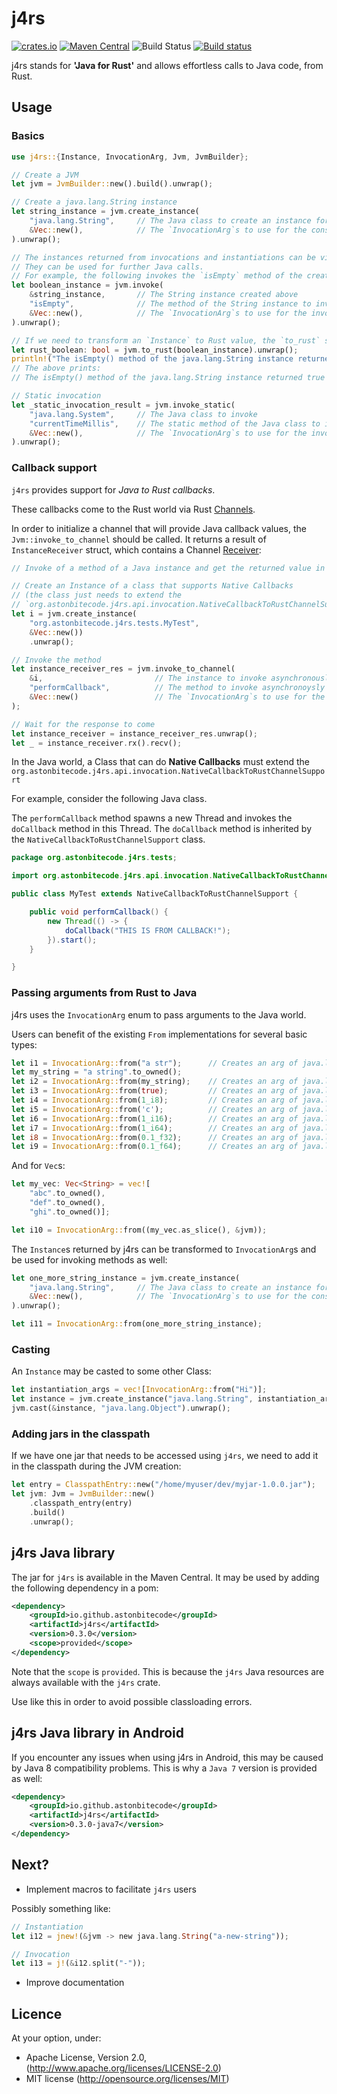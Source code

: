 # j4rs

[![crates.io](https://img.shields.io/crates/v/j4rs.svg)](https://crates.io/crates/j4rs)
[![Maven Central](https://img.shields.io/badge/Maven%20Central-0.3.0-blue.svg)](http://search.maven.org/classic/#search%7Cga%7C1%7Cg%3A%22io.github.astonbitecode%22%20AND%20a%3A%22j4rs%22)
![Build Status](https://travis-ci.org/astonbitecode/j4rs.svg?branch=master)
[![Build status](https://ci.appveyor.com/api/projects/status/9k83nufbt958w6p2?svg=true)](https://ci.appveyor.com/project/astonbitecode/j4rs)

j4rs stands for __'Java for Rust'__ and allows effortless calls to Java code, from Rust.

## Usage

### Basics

```rust
use j4rs::{Instance, InvocationArg, Jvm, JvmBuilder};

// Create a JVM
let jvm = JvmBuilder::new().build().unwrap();

// Create a java.lang.String instance
let string_instance = jvm.create_instance(
    "java.lang.String",     // The Java class to create an instance for
    &Vec::new(),            // The `InvocationArg`s to use for the constructor call - empty for this example
).unwrap();

// The instances returned from invocations and instantiations can be viewed as pointers to Java Objects.
// They can be used for further Java calls.
// For example, the following invokes the `isEmpty` method of the created java.lang.String instance
let boolean_instance = jvm.invoke(
    &string_instance,       // The String instance created above
    "isEmpty",              // The method of the String instance to invoke
    &Vec::new(),            // The `InvocationArg`s to use for the invocation - empty for this example
).unwrap();

// If we need to transform an `Instance` to Rust value, the `to_rust` should be called
let rust_boolean: bool = jvm.to_rust(boolean_instance).unwrap();
println!("The isEmpty() method of the java.lang.String instance returned {}", rust_boolean);
// The above prints:
// The isEmpty() method of the java.lang.String instance returned true

// Static invocation
let _static_invocation_result = jvm.invoke_static(
    "java.lang.System",     // The Java class to invoke
    "currentTimeMillis",    // The static method of the Java class to invoke
    &Vec::new(),            // The `InvocationArg`s to use for the invocation - empty for this example
).unwrap();

```

### Callback support

`j4rs` provides support for _Java to Rust callbacks_.

These callbacks come to the Rust world via Rust [Channels](https://doc.rust-lang.org/std/sync/mpsc/fn.channel.html). 

In order to initialize a channel that will provide Java callback values, the `Jvm::invoke_to_channel` should be called. It returns a result of `InstanceReceiver` struct, which contains a Channel [Receiver](https://doc.rust-lang.org/std/sync/mpsc/struct.Receiver.html):

```rust
// Invoke of a method of a Java instance and get the returned value in a Rust Channel.

// Create an Instance of a class that supports Native Callbacks
// (the class just needs to extend the 
// `org.astonbitecode.j4rs.api.invocation.NativeCallbackToRustChannelSupport`)
let i = jvm.create_instance(
    "org.astonbitecode.j4rs.tests.MyTest",
    &Vec::new())
    .unwrap();

// Invoke the method
let instance_receiver_res = jvm.invoke_to_channel(
    &i,                         // The instance to invoke asynchronously
    "performCallback",          // The method to invoke asynchronoysly
    &Vec::new()                 // The `InvocationArg`s to use for the invocation - empty for this example
);

// Wait for the response to come
let instance_receiver = instance_receiver_res.unwrap();
let _ = instance_receiver.rx().recv();
```

In the Java world, a Class that can do __Native Callbacks__ must extend the 
`org.astonbitecode.j4rs.api.invocation.NativeCallbackToRustChannelSupport`

For example, consider the following Java class. 

The `performCallback` method spawns a new Thread and invokes the `doCallback` method in this Thread. The `doCallback` method is inherited by the `NativeCallbackToRustChannelSupport` class.

```java
package org.astonbitecode.j4rs.tests;

import org.astonbitecode.j4rs.api.invocation.NativeCallbackToRustChannelSupport;

public class MyTest extends NativeCallbackToRustChannelSupport {

    public void performCallback() {
        new Thread(() -> {
            doCallback("THIS IS FROM CALLBACK!");
        }).start();
    }

}
```

### Passing arguments from Rust to Java

j4rs uses the `InvocationArg` enum to pass arguments to the Java world.

Users can benefit of the existing `From` implementations for several basic types:

```rust
let i1 = InvocationArg::from("a str");      // Creates an arg of java.lang.String
let my_string = "a string".to_owned();
let i2 = InvocationArg::from(my_string);    // Creates an arg of java.lang.String
let i3 = InvocationArg::from(true);         // Creates an arg of java.lang.Boolean
let i4 = InvocationArg::from(1_i8);         // Creates an arg of java.lang.Byte
let i5 = InvocationArg::from('c');          // Creates an arg of java.lang.Character
let i6 = InvocationArg::from(1_i16);        // Creates an arg of java.lang.Short
let i7 = InvocationArg::from(1_i64);        // Creates an arg of java.lang.Long
let i8 = InvocationArg::from(0.1_f32);      // Creates an arg of java.lang.Float
let i9 = InvocationArg::from(0.1_f64);      // Creates an arg of java.lang.Double
```

And for `Vec`s:

```rust
let my_vec: Vec<String> = vec![
    "abc".to_owned(),
    "def".to_owned(),
    "ghi".to_owned()];

let i10 = InvocationArg::from((my_vec.as_slice(), &jvm));
```

The `Instance`s returned by j4rs can be transformed to `InvocationArg`s and be used for invoking methods as well:

```rust
let one_more_string_instance = jvm.create_instance(
    "java.lang.String",     // The Java class to create an instance for
    &Vec::new(),            // The `InvocationArg`s to use for the constructor call - empty for this example
).unwrap();

let i11 = InvocationArg::from(one_more_string_instance);
```

### Casting

An `Instance` may be casted to some other Class:

```rust
let instantiation_args = vec![InvocationArg::from("Hi")];
let instance = jvm.create_instance("java.lang.String", instantiation_args.as_ref()).unwrap();
jvm.cast(&instance, "java.lang.Object").unwrap();
```

### Adding jars in the classpath

If we have one jar that needs to be accessed using `j4rs`, we need to add it in the classpath during the JVM creation:

```rust
let entry = ClasspathEntry::new("/home/myuser/dev/myjar-1.0.0.jar");
let jvm: Jvm = JvmBuilder::new()
    .classpath_entry(entry)
    .build()
    .unwrap();
```

## j4rs Java library

The jar for `j4rs` is available in the Maven Central. It may be used by adding the following dependency in a pom:

```xml
<dependency>
    <groupId>io.github.astonbitecode</groupId>
    <artifactId>j4rs</artifactId>
    <version>0.3.0</version>
    <scope>provided</scope>
</dependency>
```

Note that the `scope` is `provided`. This is because the `j4rs` Java resources are always available with the `j4rs` crate. 

Use like this in order to avoid possible classloading errors.

## j4rs Java library in Android

If you encounter any issues when using j4rs in Android, this may be caused by Java 8 compatibility problems. This is why a `Java 7` version is provided as well:

```xml
<dependency>
    <groupId>io.github.astonbitecode</groupId>
    <artifactId>j4rs</artifactId>
    <version>0.3.0-java7</version>
</dependency>
```

## Next?

* Implement macros to facilitate `j4rs` users

 Possibly something like: 

```rust
// Instantiation
let i12 = jnew!(&jvm -> new java.lang.String("a-new-string"));

// Invocation
let i13 = j!(&i12.split("-"));
```

* Improve documentation

## Licence

At your option, under: 

* Apache License, Version 2.0, (http://www.apache.org/licenses/LICENSE-2.0)
* MIT license (http://opensource.org/licenses/MIT)
